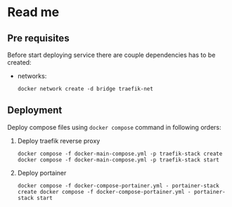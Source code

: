 

# Read me

## Pre requisites

Before start deploying service there are couple dependencies has to be created:

- networks:

    ``docker network create -d bridge traefik-net``


## Deployment

Deploy compose files using `docker compose` command in following orders:

1. Deploy traefik reverse proxy

    ``docker compose -f docker-main-compose.yml -p traefik-stack create
    docker compose -f docker-main-compose.yml -p traefik-stack start``

2. Deploy portainer

    ``docker compose -f docker-compose-portainer.yml - portainer-stack create
    docker compose -f docker-compose-portainer.yml - portainer-stack start``

